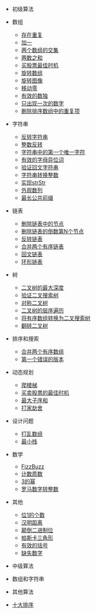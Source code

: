 

+ 初级算法

* 数组
    * [存在重复](./easy/Array/存在重复.md)
    * [加一](./easy/Array/加一.md)
    * [两个数组的交集](./easy/Array/两个数组的交集.md)
    * [两数之和](./easy/Array/两数之和.md)
    * [买股票最佳时机](./easy/Array/买股票最佳时机.md)
    * [旋转数组](./easy/Array/旋转数组.md)
    * [旋转图像](./easy/Array/旋转图像.md)
    * [移动零](./easy/Array/移动零.md)
    * [有效的数独](./easy/Array/有效的数独.md)
    * [只出现一次的数字](./easy/Array/只出现一次的数字.md)
    * [删除排序数组中的重复项](./easy/Array/删除排序数组中的重复项.md)

* 字符串
    * [反转字符串](./easy/String/反转字符串.md)
    * [整数反转](./easy/String/整数反转.md)
    * [字符串中的第一个唯一字符](./easy/String/字符串中的第一个唯一字符.md)
    * [有效的字母异位词](./easy/String/有效的字母异位词.md)
    * [验证回文字符串](./easy/String/验证回文字符串.md)
    * [字符串转换整数](./easy/String/字符串转换整数.md)
    * [实现strStr](./easy/String/实现strStr.md)
    * [外观数列](./easy/String/外观数列.md)
    * [最长公共前缀](./easy/String/最长公共前缀.md)

* 链表
    * [删除链表中的节点](./easy/LinkedList/删除链表中的节点.md)
    * [删除链表的倒数第N个节点](./easy/LinkedList/删除链表的倒数第N个节点.md)
    * [反转链表](./easy/LinkedList/反转链表.md)
    * [合并两个有序链表](./easy/LinkedList/合并两个有序链表.md)
    * [回文链表](./easy/LinkedList/回文链表.md)
    * [环形链表](./easy/LinkedList/环形链表.md)

* 树
    * [二叉树的最大深度](./easy/Tree/二叉树的最大深度.md)
    * [验证二叉搜索树](./easy/Tree/验证二叉搜索树.md)
    * [对称二叉树](./easy/Tree/对称二叉树.md)
    * [二叉树的层序遍历](./easy/Tree/二叉树的层序遍历.md)
    * [将有序数组转换为二叉搜索树](./easy/Tree/将有序数组转换为二叉搜索树.md)
    * [翻转二叉树](./easy/Tree/翻转二叉树.md)

* 排序和搜索

    * [合并两个有序数组](./easy/SortSearch/合并两个有序数组.md)
    * [第一个错误的版本](./easy/SortSearch/第一个错误的版本.md)

* 动态规划

    * [爬楼梯](./easy/DP/爬楼梯.md)
    * [买卖股票的最佳时机](./easy/DP/买卖股票的最佳时机.md)
    * [最大子序和](./easy/DP/最大子序和.md)
    * [打家劫舍](./easy/DP/打家劫舍.md)

* 设计问题

    * [打乱数组](./easy/Design/打乱数组.md)
    * [最小栈](./easy/Design/最小栈.md)

*  数学

    * [FizzBuzz](./easy/Math/FizzBuzz.md)
    * [计数质数](./easy/Math/计数质数.md)
    * [3的幂](./easy/Math/3的幂.md)
    * [罗马数字转整数](./easy/Math/罗马数字转整数.md)

* 其他

    * [位1的个数](./easy/Other/位1的个数.md)
    * [汉明距离](./easy/Other/汉明距离.md)
    * [颠倒二进制位](./easy/Other/颠倒二进制位.md)
    * [帕斯卡三角形](./easy/Other/帕斯卡三角形.md)
    * [有效的括号](./easy/Other/有效的括号.md)
    * [缺失数字](./easy/Other/缺失数字.md)



+ 中级算法

 * 数组和字符串

+ 其他算法

 * [十大排序](./basicalgo/sort/sort.md)




